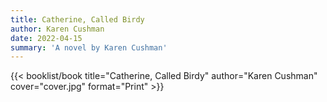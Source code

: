 ```yaml
---
title: Catherine, Called Birdy
author: Karen Cushman
date: 2022-04-15
summary: 'A novel by Karen Cushman'
---
```


{{< booklist/book
title="Catherine, Called Birdy"
author="Karen Cushman"
cover="cover.jpg"
format="Print" >}}
